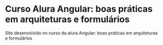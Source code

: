 # Curso Alura Angular: boas práticas em arquiteturas e formulários

Site desenvolvido no curso da alura Angular: boas práticas em arquiteturas e formulários
